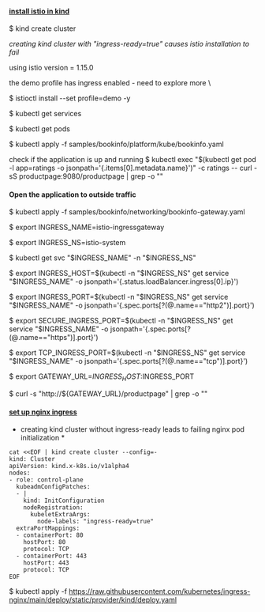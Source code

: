 #### <ins>install istio in kind</ins>

$ kind create cluster

*creating kind cluster with "ingress-ready=true" causes istio installation to fail*

using istio version = 1.15.0

the demo profile has ingress enabled - need to explore more \

$ istioctl install --set profile=demo -y

$ kubectl get services

$ kubectl get pods

$ kubectl apply -f samples/bookinfo/platform/kube/bookinfo.yaml

check if the application is up and running
$ kubectl exec "$(kubectl get pod -l app=ratings -o jsonpath='{.items[0].metadata.name}')" -c ratings -- curl -sS productpage:9080/productpage | grep -o "<title>.*</title>"

#### Open the application to outside traffic

$ kubectl apply -f samples/bookinfo/networking/bookinfo-gateway.yaml 

$ export INGRESS_NAME=istio-ingressgateway

$ export INGRESS_NS=istio-system

$ kubectl get svc "$INGRESS_NAME" -n "$INGRESS_NS"

$ export INGRESS_HOST=$(kubectl -n "$INGRESS_NS" get service "$INGRESS_NAME" -o jsonpath='{.status.loadBalancer.ingress[0].ip}')

$ export INGRESS_PORT=$(kubectl -n "$INGRESS_NS" get service "$INGRESS_NAME" -o jsonpath='{.spec.ports[?(@.name=="http2")].port}')

$ export SECURE_INGRESS_PORT=$(kubectl -n "$INGRESS_NS" get service "$INGRESS_NAME" -o jsonpath='{.spec.ports[?(@.name=="https")].port}')

$ export TCP_INGRESS_PORT=$(kubectl -n "$INGRESS_NS" get service "$INGRESS_NAME" -o jsonpath='{.spec.ports[?(@.name=="tcp")].port}')

$ export GATEWAY_URL=$INGRESS_HOST:$INGRESS_PORT

$ curl -s "http://${GATEWAY_URL}/productpage" | grep -o "<title>.*</title>"


#### <ins> set up nginx ingress </ins>

* creating kind cluster without ingress-ready leads to failing nginx pod initialization *

```console
cat <<EOF | kind create cluster --config=-
kind: Cluster
apiVersion: kind.x-k8s.io/v1alpha4
nodes:
- role: control-plane
  kubeadmConfigPatches:
  - |
    kind: InitConfiguration
    nodeRegistration:
      kubeletExtraArgs:
        node-labels: "ingress-ready=true"
  extraPortMappings:
  - containerPort: 80
    hostPort: 80
    protocol: TCP
  - containerPort: 443
    hostPort: 443
    protocol: TCP
EOF
```

$ kubectl apply -f https://raw.githubusercontent.com/kubernetes/ingress-nginx/main/deploy/static/provider/kind/deploy.yaml
